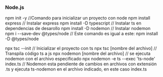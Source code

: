 ### Node.js
npm init -y //Comando para inicializar un proyecto con node
npm install express // Instalar express
npm install -D typescript // Instalar ts en dependencias de desarollo
npm install -D nodemon // Instalar nodemon
npm i --save-dev @types/node // Este comando es igual a este: npm install -D @types/node

npx tsc --init // Inicializar el proyecto con ts
npx tsc [nombre del archivo] // Transpila código ts a js
npx nodemon [nombre del archivo] // se ejecuta nodemon con el archivo especificado
npx nodemon -e ts --exec 'ts-node' index.ts // Nodemon esta pendiente de cambios en archivos con extensión .ts y ejecuta ts-nodemon en el archivo indicado, en este caso index.ts